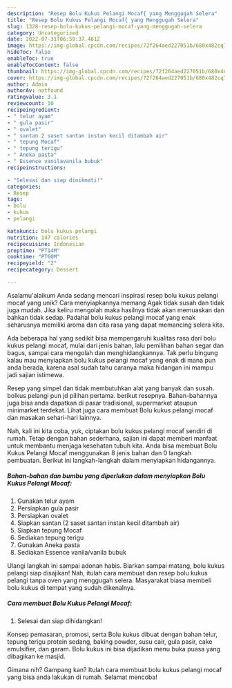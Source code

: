```yaml
---
description: "Resep Bolu Kukus Pelangi Mocaf{ yang Menggugah Selera"
title: "Resep Bolu Kukus Pelangi Mocaf{ yang Menggugah Selera"
slug: 1328-resep-bolu-kukus-pelangi-mocaf-yang-menggugah-selera
category: Uncategorized
date: 2022-07-31T06:59:37.481Z
image: https://img-global.cpcdn.com/recipes/72f264aed227051b/680x482cq70/bolu-kukus-pelangi-mocaf-foto-resep-utama.jpg
hideToc: false
enableToc: true
enableTocContent: false
thumbnail: https://img-global.cpcdn.com/recipes/72f264aed227051b/680x482cq70/bolu-kukus-pelangi-mocaf-foto-resep-utama.jpg
cover: https://img-global.cpcdn.com/recipes/72f264aed227051b/680x482cq70/bolu-kukus-pelangi-mocaf-foto-resep-utama.jpg
author: Admin
authorAv: notfound
ratingvalue: 3.1
reviewcount: 10
recipeingredient:
- " telur ayam"
- " gula pasir"
- " ovalet"
- " santan 2 saset santan instan kecil ditambah air"
- " tepung Mocaf"
- " tepung terigu"
- " Aneka pasta"
- " Essence vanilavanila bubuk"
recipeinstructions:

- "Selesai dan siap dinikmati!"
categories:
- Resep
tags:
- bolu
- kukus
- pelangi

katakunci: bolu kukus pelangi 
nutrition: 147 calories
recipecuisine: Indonesian
preptime: "PT14M"
cooktime: "PT60M"
recipeyield: "2"
recipecategory: Dessert

---
```



Asalamu'alaikum Anda sedang mencari inspirasi resep bolu kukus pelangi mocaf yang unik? Cara menyiapkannya memang Agak tidak susah dan tidak juga mudah. Jika keliru mengolah maka hasilnya tidak akan memuaskan dan bahkan tidak sedap. Padahal bolu kukus pelangi mocaf yang enak seharusnya memiliki aroma dan cita rasa yang dapat memancing selera kita.


Ada beberapa hal yang sedikit bisa mempengaruhi kualitas rasa dari bolu kukus pelangi mocaf, mulai dari jenis bahan, lalu pemilihan bahan segar dan bagus, sampai cara mengolah dan menghidangkannya. Tak perlu bingung kalau mau menyiapkan bolu kukus pelangi mocaf yang enak di mana pun anda berada, karena asal sudah tahu caranya maka hidangan ini mampu jadi sajian istimewa.

Resep yang simpel dan tidak membutuhkan alat yang banyak dan susah. bolkus pelangi pun jd pilihan pertama. berikut resepnya. Bahan-bahannya juga bisa anda dapatkan di pasar tradisional, supermarket ataupun minimarket terdekat. Lihat juga cara membuat Bolu kukus pelangi mocaf dan masakan sehari-hari lainnya.


Nah, kali ini kita coba, yuk, ciptakan bolu kukus pelangi mocaf sendiri di rumah. Tetap dengan bahan sederhana, sajian ini dapat memberi manfaat untuk membantu menjaga kesehatan tubuh kita. Anda bisa membuat Bolu Kukus Pelangi Mocaf menggunakan 8 jenis bahan dan 0 langkah pembuatan. Berikut ini langkah-langkah dalam menyiapkan hidangannya.

<!--inarticleads1-->

##### Bahan-bahan dan bumbu yang diperlukan dalam menyiapkan Bolu Kukus Pelangi Mocaf:

1. Gunakan  telur ayam
1. Persiapkan  gula pasir
1. Persiapkan  ovalet
1. Siapkan  santan (2 saset santan instan kecil ditambah air)
1. Siapkan  tepung Mocaf
1. Sediakan  tepung terigu
1. Gunakan  Aneka pasta
1. Sediakan  Essence vanila/vanila bubuk


Ulangi langkah ini sampai adonan habis. Biarkan sampai matang, bolu kukus pelangi siap disajikan! Nah, itulah cara membuat dan resep bolu kukus pelangi tanpa oven yang menggugah selera. Masyarakat biasa membeli bolu kukus di tempat yang sudah dikenalnya. 

<!--inarticleads2-->

##### Cara membuat Bolu Kukus Pelangi Mocaf:


1. Selesai dan siap dihidangkan!

Konsep pemasaran, promosi, serta Bolu kukus dibuat dengan bahan telur, tepung terigu protein sedang, baking powder, susu cair, gula pasir, cake emulsifier, dan garam. Bolu kukus ini bisa dijadikan menu buka puasa yang dibagikan ke masjid. 

Gimana nih? Gampang kan? Itulah cara membuat bolu kukus pelangi mocaf yang bisa anda lakukan di rumah. Selamat mencoba!
